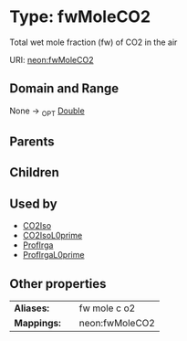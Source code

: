 
# Type: fwMoleCO2


Total wet mole fraction (fw) of CO2 in the air

URI: [neon:fwMoleCO2](https://data.neonscience.org/fwMoleCO2)


## Domain and Range

None ->  <sub>OPT</sub> [Double](types/Double.md)

## Parents


## Children


## Used by

 * [CO2Iso](CO2Iso.md)
 * [CO2IsoL0prime](CO2IsoL0prime.md)
 * [ProfIrga](ProfIrga.md)
 * [ProfIrgaL0prime](ProfIrgaL0prime.md)

## Other properties

|  |  |  |
| --- | --- | --- |
| **Aliases:** | | fw mole c o2 |
| **Mappings:** | | neon:fwMoleCO2 |

